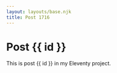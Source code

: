 ```yaml
---
layout: layouts/base.njk
title: Post 1716
---
```


# Post {{ id }}

This is post {{ id }} in my Eleventy project.
